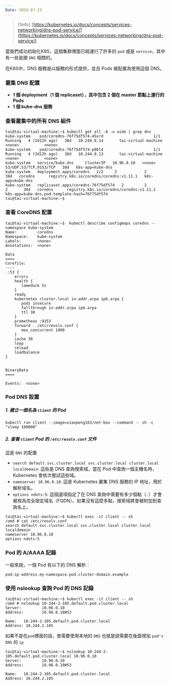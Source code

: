 ```yaml
---
Date: 2024-07-23
---
```

>[!info]
>[https://kubernetes.io/docs/concepts/services-networking/dns-pod-service/](https://kubernetes.io/docs/concepts/services-networking/dns-pod-service/)

當我們成功初始化K8S，這個集群裡面已經運行了許多的 `pod` 或是 `service`，其中有一些是跟 `DNS` 相關的。

在K8S中，DNS 服務是以服務的形式提供，並且 Pods 被配置為使用這個 DNS。
### 叢集 DNS 配置
- **1 個 deployment（1 個 replicaset），其中包含 2 個在 master 節點上運行的 Pods**
- **1 個 kube-dns 服務**
### 查看叢集中的所有 DNS 組件
```shell
tai@tai-virtual-machine:~$ kubectl get all -A -o wide | grep dns
kube-system    pod/coredns-76f75df574-45xrd                      1/1     Running   4 (2d12h ago)   38d   10.244.0.14       tai-virtual-machine   <none>           <none>
kube-system    pod/coredns-76f75df574-p86l4                      1/1     Running   4 (2d12h ago)   38d   10.244.0.13       tai-virtual-machine   <none>           <none>
kube-system   service/kube-dns     ClusterIP   10.96.0.10   <none>        53/UDP,53/TCP,9153/TCP   38d   k8s-app=kube-dns
kube-system   deployment.apps/coredns   2/2     2            2           38d   coredns      registry.k8s.io/coredns/coredns:v1.11.1   k8s-app=kube-dns
kube-system   replicaset.apps/coredns-76f75df574   2         2         2       38d   coredns      registry.k8s.io/coredns/coredns:v1.11.1   k8s-app=kube-dns,pod-template-hash=76f75df574
tai@tai-virtual-machine:~$
```
### 查看 CoreDNS 配置
```shell
tai@tai-virtual-machine:~$  kubectl describe configmaps coredns --namespace kube-system
Name:         coredns
Namespace:    kube-system
Labels:       <none>
Annotations:  <none>

Data
====
Corefile:
----
.:53 {
    errors
    health {
       lameduck 5s
    }
    ready
    kubernetes cluster.local in-addr.arpa ip6.arpa {
       pods insecure
       fallthrough in-addr.arpa ip6.arpa
       ttl 30
    }
    prometheus :9153
    forward . /etc/resolv.conf {
       max_concurrent 1000
    }
    cache 30
    loop
    reload
    loadbalance
}


BinaryData
====

Events:  <none>
```
### Pod DNS 設置
##### 1. 建立一個名為 `client` 的 Pod
```shell
kubectl run client --image=xiaopeng163/net-box --command -- sh -c "sleep 100000"
```
##### 2. 查看 `client` Pod 的 `/etc/resolv.conf` 文件
這是 `DNS` 的配置
- `search default.svc.cluster.local svc.cluster.local cluster.local localdomain`: 這些是 DNS 查詢搜索域，當在 Pod 中查詢一個主機名時，Kubernetes 會依次嘗試這些域。
- `nameserver 10.96.0.10`: 這是 Kubernetes 叢集 DNS 服務的 IP 地址，用於解析域名。
- `options ndots:5`: 這個選項指定了在 DNS 查詢中需要有多少個點（`.`）才會被視為完全限定域名（FQDN）。如果沒有這麼多點，搜索域將會被附加到查詢名上。

```shell
tai@tai-virtual-machine:~$ kubectl exec -it client -- sh
/omd # cat /etc/resolv.conf
search default.svc.cluster.local svc.cluster.local cluster.local localdomain
nameserver 10.96.0.10
options ndots:5
```
### Pod 的 A/AAAA 記錄
一般來說，一個 Pod 有以下的 DNS 解析：

`pod-ip-address.my-namespace.pod.cluster-domain.example`
### 使用 nslookup 查詢 Pod 的 DNS 記錄
```shell
tai@tai-virtual-machine:~$ kubectl exec -it client -- sh
/omd # nslookup 10-244-2-105.default.pod.cluster.local
Server:         10.96.0.10
Address:        10.96.0.10#53

Name:   10-244-2-105.default.pod.cluster.local
Address: 10.244.2.105
```

如果不是在`pod`裡面的話，會需要使用本地的 `DNS` 也就是說需要在後面增加 `pod's DNS` 的 `ip`

```shell
tai@tai-virtual-machine:~$ nslookup 10-244-2-105.default.pod.cluster.local 10.96.0.10
Server:         10.96.0.10
Address:        10.96.0.10#53

Name:   10-244-2-105.default.pod.cluster.local
Address: 10.244.2.105
```
